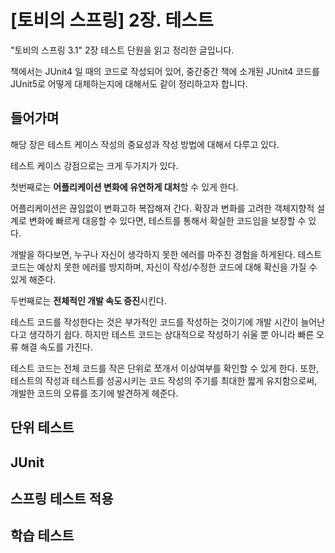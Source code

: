 # [토비의 스프링] 2장. 테스트



"토비의 스프링 3.1" 2장 테스트 단원을 읽고 정리한 글입니다.

책에서는 JUnit4 일 때의 코드로 작성되어 있어, 중간중간 책에 소개된 JUnit4 코드를 JUnit5로 어떻게 대체하는지에 대해서도 같이 정리하고자 합니다.



## 들어가며

해당 장은 테스트 케이스 작성의 중요성과 작성 방법에 대해서 다루고 있다.

테스트 케이스 강점으로는 크게 두가지가 있다. 

첫번째로는 **어플리케이션 변화에 유연하게 대처**할 수 있게 한다.

어플리케이션은 끊임없이 변화고하 복잡해져 간다. 확장과 변화를 고려한 객체지향적 설계로 변화에 빠르게 대응할 수 있다면, 테스트를 통해서 확실한 코드임을 보장할 수 있다. 

개발을 하다보면, 누구나 자신이 생각하지 못한 에러를 마주친 경험을 하게된다. 테스트 코드는 예상치 못한 에러를 방지하며, 자신이 작성/수정한 코드에 대해 확신을 가질 수 있게 해준다.

두번째로는 **전체적인 개발 속도 증진**시킨다.

테스트 코드를 작성한다는 것은 부가적인 코드를 작성하는 것이기에 개발 시간이 늘어난다고 생각하기 쉽다. 하지만 테스트 코드는 상대적으로 작성하기 쉬울 뿐 아니라 빠른 오류 해결 속도를 가진다. 

테스트 코드는 전체 코드를 작은 단위로 쪼개서 이상여부를 확인할 수 있게 한다. 또한, 테스트의 작성과 테스트를 성공시키는 코드 작성의 주기를 최대한 짧게 유지함으로써, 개발한 코드의 오류를 조기에 발견하게 헤준다.





## 단위 테스트



## JUnit



## 스프링 테스트 적용



## 학습 테스트

